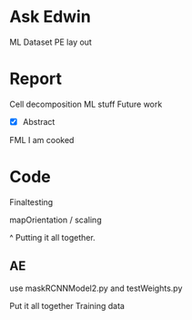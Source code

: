 # Ask Edwin

ML Dataset
PE lay out

# Report

Cell decomposition
ML stuff
Future work
- [x] Abstract

FML
I am cooked

# Code

Finaltesting

mapOrientation / scaling

^ Putting it all together.

## AE
use maskRCNNModel2.py and testWeights.py
 

Put it all together
Training data
